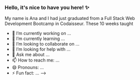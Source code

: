 ### Hello, it's nice to have you here! ✨

My name is Ana and I had just graduated from a Full Stack Web Development Bootcamp in Codaisseur. These 10 weeks taught

- 🔭 I’m currently working on ...
- 🌱 I’m currently learning ...
- 👯 I’m looking to collaborate on ...
- 🤔 I’m looking for help with ...
- 💬 Ask me about ...
- 📫 How to reach me: ...
- 😄 Pronouns: ...
- ⚡ Fun fact: ...
-->
